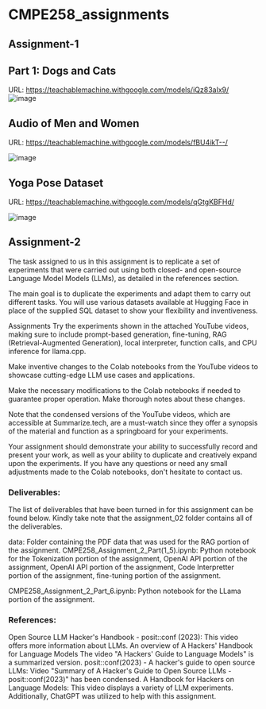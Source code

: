 # CMPE258_assignments

## Assignment-1
## Part 1: Dogs and Cats
URL: https://teachablemachine.withgoogle.com/models/iQz83aIx9/
 ![image](https://github.com/ruchithareddy269/CMPE258_assignments/assets/64256985/421e67c4-3d50-49c5-bd62-cc3d22a32de0)





##  Audio of Men and Women
URL: https://teachablemachine.withgoogle.com/models/fBU4ikT--/

![image](https://github.com/ruchithareddy269/CMPE258_assignments/assets/64256985/54a8eebf-9abc-40bf-ad38-6828b9614496)





##  Yoga Pose Dataset
URL: https://teachablemachine.withgoogle.com/models/qGtgKBFHd/

![image](https://github.com/ruchithareddy269/CMPE258_assignments/assets/64256985/c2b4fe7e-31cc-4c0e-b74e-9208d0703ff8)


## Assignment-2
The task assigned to us in this assignment is to replicate a set of experiments that were carried out using both closed- and open-source Language Model Models (LLMs), as detailed in the references section.

The main goal is to duplicate the experiments and adapt them to carry out different tasks. You will use various datasets available at Hugging Face in place of the supplied SQL dataset to show your flexibility and inventiveness.


Assignments
Try the experiments shown in the attached YouTube videos, making sure to include prompt-based generation, fine-tuning, RAG (Retrieval-Augmented Generation), local interpreter, function calls, and CPU inference for llama.cpp.

Make inventive changes to the Colab notebooks from the YouTube videos to showcase cutting-edge LLM use cases and applications.

Make the necessary modifications to the Colab notebooks if needed to guarantee proper operation. Make thorough notes about these changes.

Note that the condensed versions of the YouTube videos, which are accessible at Summarize.tech, are a must-watch since they offer a synopsis of the material and function as a springboard for your experiments.

Your assignment should demonstrate your ability to successfully record and present your work, as well as your ability to duplicate and creatively expand upon the experiments. If you have any questions or need any small adjustments made to the Colab notebooks, don't hesitate to contact us.

### Deliverables:
The list of deliverables that have been turned in for this assignment can be found below. Kindly take note that the assignment_02 folder contains all of the deliverables.

data: Folder containing the PDF data that was used for the RAG portion of the assignment.
CMPE258_Assignment_2_Part(1_5).ipynb: Python notebook for the Tokenization portion of the assignment, OpenAI API portion of the assignment, OpenAI API portion of the assignment, Code Interpretter portion of the assignment, fine-tuning portion of the assignment.

CMPE258_Assignment_2_Part_6.ipynb: Python notebook for the LLama portion of the assignment.
### References:

Open Source LLM Hacker's Handbook - posit::conf (2023): This video offers more information about LLMs.
An overview of A Hackers' Handbook for Language Models The video "A Hackers' Guide to Language Models" is a summarized version.
posit::conf(2023) - A hacker's guide to open source LLMs: Video "Summary of A Hacker's Guide to Open Source LLMs - posit::conf(2023)" has been condensed.
A Handbook for Hackers on Language Models: This video displays a variety of LLM experiments.
Additionally, ChatGPT was utilized to help with this assignment.

 


